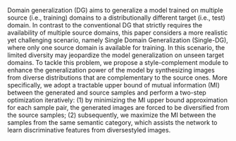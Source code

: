 Domain generalization (DG) aims to generalize a model trained on multiple source (i.e., training) domains to a distributionally different target (i.e., test) domain. In contrast to the conventional DG that strictly requires the availability of multiple source domains, this paper considers a more realistic yet challenging scenario, namely Single Domain Generalization (Single-DG), where only one source domain is available for training. In this scenario, the limited diversity may jeopardize the model generalization on unseen target domains. To tackle this problem, we propose a style-complement module to enhance the generalization power of the model by synthesizing images from diverse distributions that are complementary to the source ones. More specifically, we adopt a tractable upper bound of mutual information (MI) between the generated and source samples and perform a two-step optimization iteratively: (1) by minimizing the MI upper bound approximation for each sample pair, the generated images are forced to be diversified from the source samples; (2) subsequently, we maximize the MI between the samples from the same semantic category, which assists the network to learn discriminative features from diversestyled images.